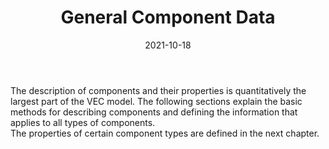 ﻿---
title: General Component Data
toc: false
type: specs
layout:  package
date: "2021-10-18"
draft: false
specification: VEC
version: 1.2.1
documentType: "Recommendation"
elementType:  Package
menu:
  VEC-1.2.1:    
    identifier: general-component-data
    weight: 1004 

# Prev/next pager order (if `docs_section_pager` enabled in `params.toml`)
weight: 1004
---
The description of components and their properties is quantitatively the largest part of the VEC model. The following sections explain the basic methods for describing components and defining the information that applies to all types of components.     <br>The properties of certain component types are defined in the next chapter.